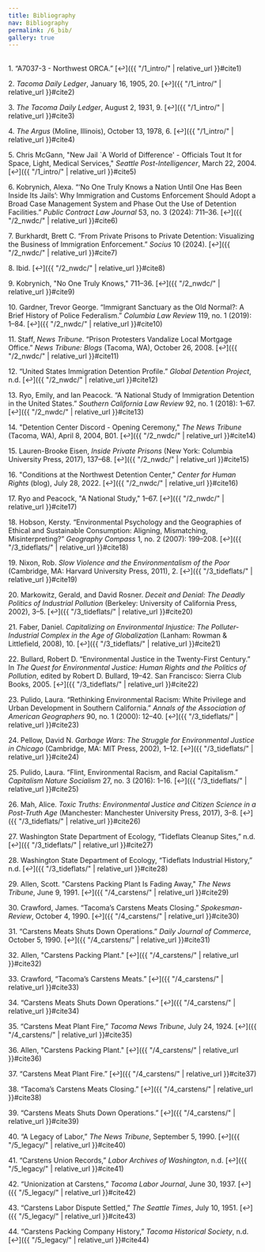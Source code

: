 ```yaml
---
title: Bibliography
nav: Bibliography
permalink: /6_bib/
gallery: true
---
```


<br>
<a id="ref1"></a>1. “A7037-3 - Northwest ORCA.” [↩]({{ "/1_intro/" | relative_url }}#cite1)  

<a id="ref2"></a>2. *Tacoma Daily Ledger*, January 16, 1905, 20. [↩]({{ "/1_intro/" | relative_url }}#cite2)  

<a id="ref3"></a>3. *The Tacoma Daily Ledger*, August 2, 1931, 9. [↩]({{ "/1_intro/" | relative_url }}#cite3)  

<a id="ref4"></a>4. *The Argus* (Moline, Illinois), October 13, 1978, 6. [↩]({{ "/1_intro/" | relative_url }}#cite4)  

<a id="ref5"></a>5. Chris McGann, "New Jail `A World of Difference' - Officials Tout It for Space, Light, Medical Services," *Seattle Post-Intelligencer*, March 22, 2004. [↩]({{ "/1_intro/" | relative_url }}#cite5)  

<a id="ref6"></a>6. Kobrynich, Alexa. “‘No One Truly Knows a Nation Until One Has Been Inside Its Jails’: Why Immigration and Customs Enforcement Should Adopt a Broad Case Management System and Phase Out the Use of Detention Facilities.” *Public Contract Law Journal* 53, no. 3 (2024): 711–36. [↩]({{ "/2_nwdc/" | relative_url }}#cite6)  

<a id="ref7"></a>7. Burkhardt, Brett C. “From Private Prisons to Private Detention: Visualizing the Business of Immigration Enforcement.” *Socius* 10 (2024). [↩]({{ "/2_nwdc/" | relative_url }}#cite7)  

<a id="ref8"></a>8. Ibid. [↩]({{ "/2_nwdc/" | relative_url }}#cite8)  

<a id="ref9"></a>9. Kobrynich, "No One Truly Knows," 711–36. [↩]({{ "/2_nwdc/" | relative_url }}#cite9)  

<a id="ref10"></a>10. Gardner, Trevor George. “Immigrant Sanctuary as the Old Normal?: A Brief History of Police Federalism.” *Columbia Law Review* 119, no. 1 (2019): 1–84. [↩]({{ "/2_nwdc/" | relative_url }}#cite10)  

<a id="ref11"></a>11. Staff, *News Tribune*. “Prison Protesters Vandalize Local Mortgage Office.” *News Tribune: Blogs* (Tacoma, WA), October 26, 2008. [↩]({{ "/2_nwdc/" | relative_url }}#cite11)  

<a id="ref12"></a>12. “United States Immigration Detention Profile.” *Global Detention Project*, n.d. [↩]({{ "/2_nwdc/" | relative_url }}#cite12)  

<a id="ref13"></a>13. Ryo, Emily, and Ian Peacock. “A National Study of Immigration Detention in the United States.” *Southern California Law Review* 92, no. 1 (2018): 1–67. [↩]({{ "/2_nwdc/" | relative_url }}#cite13)  

<a id="ref14"></a>14. "Detention Center Discord - Opening Ceremony," *The News Tribune* (Tacoma, WA), April 8, 2004, B01. [↩]({{ "/2_nwdc/" | relative_url }}#cite14)  

<a id="ref15"></a>15. Lauren-Brooke Eisen, *Inside Private Prisons* (New York: Columbia University Press, 2017), 137–68. [↩]({{ "/2_nwdc/" | relative_url }}#cite15)  

<a id="ref16"></a>16. "Conditions at the Northwest Detention Center," *Center for Human Rights* (blog), July 28, 2022. [↩]({{ "/2_nwdc/" | relative_url }}#cite16)  

<a id="ref17"></a>17. Ryo and Peacock, "A National Study," 1–67. [↩]({{ "/2_nwdc/" | relative_url }}#cite17)  

<a id="ref18"></a>18. Hobson, Kersty. “Environmental Psychology and the Geographies of Ethical and Sustainable Consumption: Aligning, Mismatching, Misinterpreting?” *Geography Compass* 1, no. 2 (2007): 199–208. [↩]({{ "/3_tideflats/" | relative_url }}#cite18)  

<a id="ref19"></a>19. Nixon, Rob. *Slow Violence and the Environmentalism of the Poor* (Cambridge, MA: Harvard University Press, 2011), 2. [↩]({{ "/3_tideflats/" | relative_url }}#cite19)  

<a id="ref20"></a>20. Markowitz, Gerald, and David Rosner. *Deceit and Denial: The Deadly Politics of Industrial Pollution* (Berkeley: University of California Press, 2002), 3–5. [↩]({{ "/3_tideflats/" | relative_url }}#cite20)  

<a id="ref21"></a>21. Faber, Daniel. *Capitalizing on Environmental Injustice: The Polluter-Industrial Complex in the Age of Globalization* (Lanham: Rowman & Littlefield, 2008), 10. [↩]({{ "/3_tideflats/" | relative_url }}#cite21)  

<a id="ref22"></a>22. Bullard, Robert D. “Environmental Justice in the Twenty-First Century.” In *The Quest for Environmental Justice: Human Rights and the Politics of Pollution*, edited by Robert D. Bullard, 19–42. San Francisco: Sierra Club Books, 2005. [↩]({{ "/3_tideflats/" | relative_url }}#cite22)  

<a id="ref23"></a>23. Pulido, Laura. “Rethinking Environmental Racism: White Privilege and Urban Development in Southern California.” *Annals of the Association of American Geographers* 90, no. 1 (2000): 12–40. [↩]({{ "/3_tideflats/" | relative_url }}#cite23)  

<a id="ref24"></a>24. Pellow, David N. *Garbage Wars: The Struggle for Environmental Justice in Chicago* (Cambridge, MA: MIT Press, 2002), 1–12. [↩]({{ "/3_tideflats/" | relative_url }}#cite24)  

<a id="ref25"></a>25. Pulido, Laura. “Flint, Environmental Racism, and Racial Capitalism.” *Capitalism Nature Socialism* 27, no. 3 (2016): 1–16. [↩]({{ "/3_tideflats/" | relative_url }}#cite25)  

<a id="ref26"></a>26. Mah, Alice. *Toxic Truths: Environmental Justice and Citizen Science in a Post-Truth Age* (Manchester: Manchester University Press, 2017), 3–8. [↩]({{ "/3_tideflats/" | relative_url }}#cite26)  

<a id="ref27"></a>27. Washington State Department of Ecology, “Tideflats Cleanup Sites,” n.d. [↩]({{ "/3_tideflats/" | relative_url }}#cite27)  

<a id="ref28"></a>28. Washington State Department of Ecology, “Tideflats Industrial History,” n.d. [↩]({{ "/3_tideflats/" | relative_url }}#cite28)  

<a id="ref29"></a>29. Allen, Scott. "Carstens Packing Plant Is Fading Away," *The News Tribune*, June 9, 1991. [↩]({{ "/4_carstens/" | relative_url }}#cite29)  

<a id="ref30"></a>30. Crawford, James. “Tacoma’s Carstens Meats Closing.” *Spokesman-Review*, October 4, 1990. [↩]({{ "/4_carstens/" | relative_url }}#cite30)  

<a id="ref31"></a>31. “Carstens Meats Shuts Down Operations.” *Daily Journal of Commerce*, October 5, 1990. [↩]({{ "/4_carstens/" | relative_url }}#cite31)  

<a id="ref32"></a>32. Allen, "Carstens Packing Plant." [↩]({{ "/4_carstens/" | relative_url }}#cite32)  

<a id="ref33"></a>33. Crawford, “Tacoma’s Carstens Meats.” [↩]({{ "/4_carstens/" | relative_url }}#cite33)  

<a id="ref34"></a>34. “Carstens Meats Shuts Down Operations.” [↩]({{ "/4_carstens/" | relative_url }}#cite34)  

<a id="ref35"></a>35. “Carstens Meat Plant Fire,” *Tacoma News Tribune*, July 24, 1924. [↩]({{ "/4_carstens/" | relative_url }}#cite35)  

<a id="ref36"></a>36. Allen, "Carstens Packing Plant." [↩]({{ "/4_carstens/" | relative_url }}#cite36)  

<a id="ref37"></a>37. “Carstens Meat Plant Fire.” [↩]({{ "/4_carstens/" | relative_url }}#cite37)  

<a id="ref38"></a>38. “Tacoma’s Carstens Meats Closing.” [↩]({{ "/4_carstens/" | relative_url }}#cite38)  

<a id="ref39"></a>39. “Carstens Meats Shuts Down Operations.” [↩]({{ "/4_carstens/" | relative_url }}#cite39)  

<a id="ref40"></a>40. “A Legacy of Labor,” *The News Tribune*, September 5, 1990. [↩]({{ "/5_legacy/" | relative_url }}#cite40)  

<a id="ref41"></a>41. “Carstens Union Records,” *Labor Archives of Washington*, n.d. [↩]({{ "/5_legacy/" | relative_url }}#cite41)  

<a id="ref42"></a>42. “Unionization at Carstens,” *Tacoma Labor Journal*, June 30, 1937. [↩]({{ "/5_legacy/" | relative_url }}#cite42)  

<a id="ref43"></a>43. “Carstens Labor Dispute Settled,” *The Seattle Times*, July 10, 1951. [↩]({{ "/5_legacy/" | relative_url }}#cite43)  

<a id="ref44"></a>44. “Carstens Packing Company History,” *Tacoma Historical Society*, n.d. [↩]({{ "/5_legacy/" | relative_url }}#cite44)


<br>
